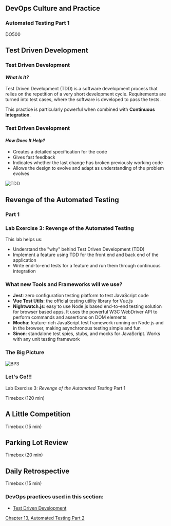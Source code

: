 <!-- .slide: data-background-image="images/RH_NewBrand_Background.png" -->
## DevOps Culture and Practice <!-- {_class="course-title"} -->
### Automated Testing Part 1 <!-- {_class="title-color"} -->
DO500 <!-- {_class="title-color"} -->



<!-- .slide: id="tdd" -->
## Test Driven Development


### Test Driven Development
#### _What Is It?_
Test Driven Development (TDD) is a software development process that relies on
the repetition of a very short development cycle.
Requirements are turned into test cases, where the software is developed to pass
the tests.

This practice is particularly powerful when combined with
**Continuous Integration**.


### Test Driven Development
#### _How Does It Help?_
* Creates a detailed specification for the code
* Gives fast feedback
* Indicates whether the last change has broken previously working code
* Allows the design to evolve and adapt as understanding of the problem evolves


![TDD](images/tdd/TDD_Lifecycle.png)



<!-- .slide: id="revenge-automated-testing" -->
## Revenge of the Automated Testing
### Part 1


### Lab Exercise 3: Revenge of the Automated Testing
This lab helps us:
* Understand the "why" behind Test Driven Development (TDD)
* Implement a feature using TDD for the front end and back end of the application
* Write end-to-end tests for a feature and run them through continuous integration


### What new Tools and Frameworks will we use?
* **Jest**: zero configuration testing platform to test JavaScript code
* **Vue Test Utils**: the official testing utility library for Vue.js
* **Nightwatch.js**: easy to use Node.js based end-to-end testing solution for
browser based apps. It uses the powerful W3C WebDriver API to perform commands
and assertions on DOM elements
* **Mocha**: feature-rich JavaScript test framework running on Node.js and in
the browser, making asynchronous testing simple and fun
* **Sinon**: standalone test spies, stubs, and mocks for JavaScript. Works with
any unit testing framework


### The Big Picture
![BP3](images/tdd/bp-3-revenge-automated-testing.jpg)


### Let's Go!!!
Lab Exercise 3: _Revenge of the Automated Testing_
Part 1

Timebox (120 min) <!-- {_class="small"} -->



## A Little Competition
Timebox (15 min) <!-- {_class="small"} -->



## Parking Lot Review
Timebox (20 min) <!-- {_class="small"} -->



## Daily Retrospective
Timebox (15 min) <!-- {_class="small"} -->



<!-- .slide: data-background-image="images/chef-background.png", class="white-style" -->
### DevOps practices used in this section:
- [Test Driven Development](https://openpracticelibrary.com/practice/test-driven-development/)



<!-- .slide: data-background-image="css/images/RH_Chapter_Title_Background2.png", class="white-style" -->
[Chapter 13, Automated Testing Part 2](chapter13.html)
